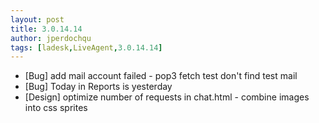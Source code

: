 ```yaml
---
layout: post
title: 3.0.14.14
author: jperdochqu
tags: [ladesk,LiveAgent,3.0.14.14]
---
```


- [Bug] add mail account failed - pop3 fetch test don't find test mail
- [Bug] Today in Reports is yesterday
- [Design] optimize number of requests in chat.html - combine images into css sprites
